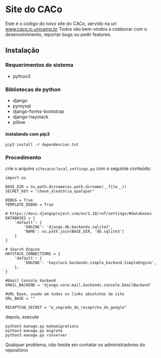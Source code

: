# Site do CACo

Este é o código do novo site do CACo, servido na url www.caco.ic.unicamp.br
Todos são bem-vindos a colaborar com o desenvolvimento, reportar bugs ou pedir features.

## Instalação
### Requerimentos do sistema
* python3

### Bibliotecas de python
* django
* pymysql
* django-forms-bootstrap
* django-haystack
* pillow

#### instalando com pip3
    pip3 install -r dependencies.txt


### Procedimento
crie o arquivo `sitecaco/local_settings.py` com o seguinte conteúdo:

    import os

    BASE_DIR = os.path.dirname(os.path.dirname(__file__))
    SECRET_KEY = "chave_aleatória_qualquer"

    DEBUG = True
    TEMPLATE_DEBUG = True

    # https://docs.djangoproject.com/en/1.10/ref/settings/#databases
    DATABASES = {
        'default': {
            'ENGINE': 'django.db.backends.sqlite3',
            'NAME': os.path.join(BASE_DIR, 'db.sqlite3')
        }
    }

    # Search Engine
    HAYSTACK_CONNECTIONS = {
        'default': {
            'ENGINE': 'haystack.backends.simple_backend.SimpleEngine',
        },
    }

    #Email Console backend
    EMAIL_BACKEND = 'django.core.mail.backends.console.EmailBackend'

    #URL Base, usado em todos os links absolutos do site
    URL_BASE = ""

    RECAPTCHA_SECRET = "o_segredo_do_recaptcha_do_google"

depois, execute

    python3 manage.py makemigrations
    python3 manage.py migrate
    python3 manage.py runserver


Qualquer problema, não hesite em contatar os administradores do repositório
